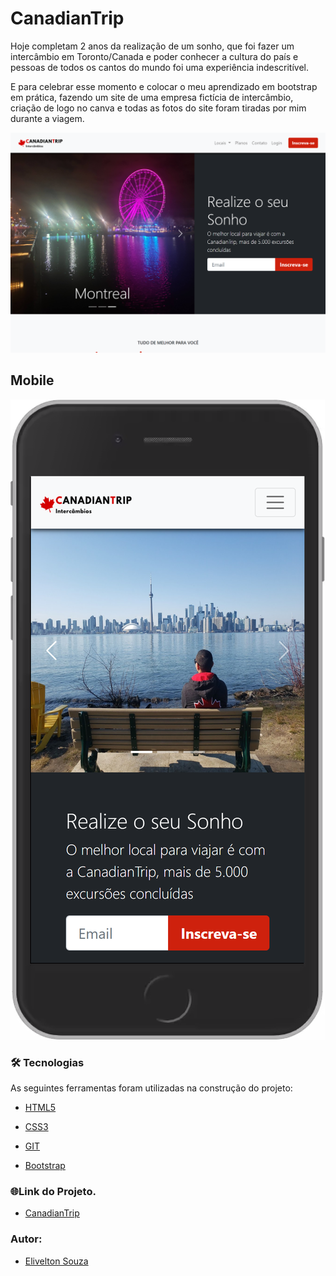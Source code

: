 # CanadianTrip

Hoje completam 2 anos da realização de um sonho, que foi fazer um intercâmbio em Toronto/Canada e poder conhecer a cultura do país e pessoas de todos os cantos do mundo foi uma experiência indescritível.

E para celebrar esse momento e colocar o meu aprendizado em bootstrap em prática, fazendo um site de uma empresa fictícia de intercâmbio, criação de logo no canva  e todas as fotos do site foram tiradas por mim durante a viagem.

 ![](https://github.com/EliveltonSouzaDev/CanadianTrip/blob/main/img/thumb.png)
 
## Mobile

![](https://github.com/EliveltonSouzaDev/CanadianTrip/blob/main/img/cadanidan%20trip.png)

### 🛠️ Tecnologias

As seguintes ferramentas foram utilizadas na construção do projeto:

- [HTML5](https://developer.mozilla.org/pt-BR/docs/Web/HTML/HTML5)
- [CSS3](https://developer.mozilla.org/pt-BR/docs/Web/CSS)
- [GIT](https://git-scm.com/)

- [Bootstrap](https://getbootstrap.com/)


### 🌐Link do Projeto.


- [CanadianTrip](https://eliveltonsouzadev.github.io/CanadianTrip/)       


### Autor:
- [Elivelton Souza](https://github.com/EliveltonSouzaDev)



